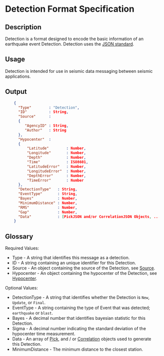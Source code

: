 # Detection Format Specification

## Description

Detection is a format designed to encode the basic information of an earthquake
event Detection.  Detection uses the [JSON standard](http://www.json.org).

## Usage
Detection is intended for use in seismic data messaging between seismic
applications.

## Output
```json
    {
      "Type"        : "Detection",
      "ID"          : String,
      "Source"      :
      {
         "AgencyID" : String,
         "Author"   : String
      },
      "Hypocenter"  :
      {
          "Latitude"        : Number,
          "Longitude"       : Number,
          "Depth"           : Number,         
          "Time"            : ISO8601,
          "LatitudeError"   : Number,
          "LongitudeError"  : Number,
          "DepthError"      : Number,
          "TimeError"       : Number
      },      
      "DetectionType"   : String,
      "EventType"       : String,
      "Bayes"           : Number,
      "MinimumDistance" : Number,
      "RMS"             : Number,
      "Gap"             : Number,
      "Data"            : [PickJSON and/or CorrelationJSON Objects, ...]
    }
```

## Glossary
Required Values:
* Type - A string that identifies this message as a detection.
* ID - A string containing an unique identifier for this Detection.
* Source - An object containing the source of the Detection, see
[Source](Source.md).
* Hypocenter - An object containing the hypocenter of the Detection, see
[Hypocenter](Hypocenter.md).

Optional Values:
* DetectionType - A string that identifies whether the Detection is `New`,
`Update`, or `Final`.
* EventType - A string containing the type of Event that was detected;
`earthquake` or `blast`.
* Bayes - A decimal number that identifies bayesian statistic for this Detection.
* Sigma - A decimal number indicating the standard deviation of the hypocenter
time measurement.
* Data - An array of [Pick](Pick.md), and / or
[Correlation](Correlation.md) objects used to generate this Detection.
* MinimumDistance - The minimum distance to the closest station.
